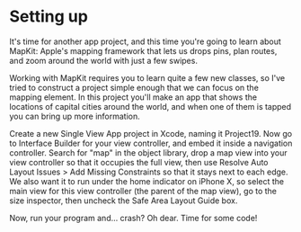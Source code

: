 # Setting up

It's time for another app project, and this time you're going to learn about MapKit: Apple's mapping framework that lets us drops pins, plan routes, and zoom around the world with just a few swipes.

Working with MapKit requires you to learn quite a few new classes, so I've tried to construct a project simple enough that we can focus on the mapping element. In this project you'll make an app that shows the locations of capital cities around the world, and when one of them is tapped you can bring up more information.

Create a new Single View App project in Xcode, naming it Project19. Now go to Interface Builder for your view controller, and embed it inside a navigation controller. Search for "map" in the object library, drop a map view into your view controller so that it occupies the full view, then use Resolve Auto Layout Issues > Add Missing Constraints so that it stays next to each edge. We also want it to run under the home indicator on iPhone X, so select the main view for this view controller (the parent of the map view), go to the size inspector, then uncheck the Safe Area Layout Guide box.

Now, run your program and… crash? Oh dear. Time for some code!
